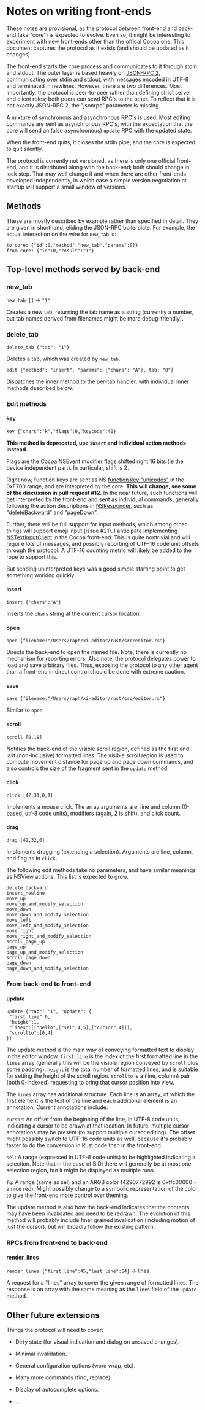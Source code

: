 # Notes on writing front-ends

These notes are provisional, as the protocol between front-end and
back-end (aka "core") is expected to evolve. Even so, it might be
interesting to experiment with new front-ends other than the offical
Cocoa one. This document captures the protocol as it exists (and
should be updated as it changes).

The front-end starts the core process and communicates to it through
stdin and stdout. The outer layer is based heavily on [JSON-RPC
2](http://www.jsonrpc.org/specification), communicating over stdin and
stdout, with messages encoded in UTF-8 and terminated in newlines.
However, there are two differences. Most importantly, the protocol is
peer-to-peer rather than defining strict server and client roles; both
peers can send RPC's to the other. To reflect that it is not exactly
JSON-RPC 2, the "jsonrpc" parameter is missing.

A mixture of synchronous and asynchronous RPC's is used. Most editing
commands are sent as asynchronous RPC's, with the expectation that
the core will send an (also asynchronous) `update` RPC with the
updated state.

When the front-end quits, it closes the stdin pipe, and the core
is expected to quit silently.

The protocol is currently not versioned, as there is only one
official front-end, and it is distributed along with the back-end;
both should change in lock step. That may well change if and when
there are other front-ends developed independently, in which case a
simple version negotiation at startup will support a small window of
versions.

## Methods

These are mostly described by example rather than specified in detail.
They are given in shorthand, eliding the JSON-RPC boilerplate. For
example, the actual interaction on the wire for `new_tab` is:

```
to core: {"id":0,"method":"new_tab","params":[]}
from core: {"id":0,"result":"1"}
```

## Top-level methods served by back-end

### new_tab

`new_tab []` -> `"1"`

Creates a new tab, returning the tab name as a string (currently
a number, but tab names derived from filenames might be more
debug-friendly).

### delete_tab

`delete_tab {"tab": "1"}`

Deletes a tab, which was created by `new_tab`.

`edit {"method": "insert", "params": {"chars": "A"}, tab: "0"}`

Dispatches the inner method to the per-tab handler, with individual
inner methods described below:

### Edit methods

#### key

`key {"chars":"k","flags":0,"keycode":40}`

**This method is deprecated, use `insert` and individual action
methods instead.**

Flags are the Cocoa NSEvent modifier flags shifted right 16 bits
(ie the device independent part). In particular, shift is 2.

Right now, function keys are sent as NS [function key "unicodes"](https://developer.apple.com/library/mac/documentation/Cocoa/Reference/ApplicationKit/Classes/NSEvent_Class/index.html#//apple_ref/doc/constant_group/Function_Key_Unicodes)
in the 0xF700 range, and are interpreted by the core. **This will
change, see some of the discussion in pull request #12.** In the
near future, such functions will get interpreted by the front-end
and sent as individual commands, generally following the action
descriptions in [NSResponder](https://developer.apple.com/library/mac/documentation/Cocoa/Reference/ApplicationKit/Classes/NSResponder_Class/),
such as "deleteBackward" and "pageDown".

Further, there will be full support for input methods, which among
other things will support emoji input (issue #21). I anticipate
implementing [NSTextInputClient](https://developer.apple.com/library/mac/documentation/Cocoa/Reference/NSTextInputClient_Protocol/)
in the Cocoa front-end. This is quite nontrivial and will require
lots of messages, and possibly reporting of UTF-16 code unit offsets
through the protocol. A UTF-16 counting metric will likely be added
to the rope to support this.

But sending uninterpreted keys was a good simple starting point to
get something working quickly.

#### insert

`insert {"chars":"A"}`

Inserts the `chars` string at the current cursor location.

#### open

`open {filename:"/Users/raph/xi-editor/rust/src/editor.rs"}`

Directs the back-end to open the named file. Note, there is currently
no mechanism for reporting errors. Also note, the protocol delegates
power to load and save arbitrary files. Thus, exposing the protocol
to any other agent than a front-end in direct control should be done
with extreme caution.

#### save

`save {filename:"/Users/raph/xi-editor/rust/src/editor.rs"}`

Similar to `open`.

#### scroll

`scroll [0,18]`

Notifies the back-end of the visible scroll region, defined as the
first and last (non-inclusive) formatted lines. The visible scroll
region is used to compute movement distance for page up and page down
commands, and also controls the size of the fragment sent in the
`update` method.

#### click

`click [42,31,0,1]`

Implements a mouse click. The array arguments are: line and column
(0-based, utf-8 code units), modifiers (again, 2 is shift), and
click count.

#### drag

`drag [42,32,0]`

Implements dragging (extending a selection). Arguments are line,
column, and flag as in `click`.

The following edit methods take no parameters, and have similar
meanings as NSView actions. This list is expected to grow.

```
delete_backward
insert_newline
move_up
move_up_and_modify_selection
move_down
move_down_and_modify_selection
move_left
move_left_and_modify_selection
move_right
move_right_and_modify_selection
scroll_page_up
page_up
page_up_and_modify_selection
scroll_page_down
page_down
page_down_and_modify_selection
```

### From back-end to front-end

#### update

```
update {"tab": "1", "update": {
 "first_line":0,
 "height":1,
 "lines":[["hello",["sel",4,5],["cursor",4]]],
 "scrollto":[0,4]
}}
```

The update method is the main way of conveying formatted text to
display in the editor window. `first_line` is the index of the first
formatted line in the `lines` array (generally this will be the
visible region conveyed by `scroll` plus some padding). `height` is
the total number of formatted lines, and is suitable for setting the
height of the scroll region. `scrollto` is a (line, column) pair
(both 0-indexed) requesting to bring that cursor position into view.

The `lines` array has additional structure. Each line is an array,
of which the first element is the text of the line and each
additional element is an annotation. Current annotations include:

`cursor`: An offset from the beginning of the line, in UTF-8 code
units, indicating a cursor to be drawn at that location. In future,
multiple cursor annotations may be present (to support multiple
cursor editing). The offset might possibly switch to UTF-16 code
units as well, because it's probably faster to do the conversion in
Rust code than in the front-end.

`sel`: A range (expressed in UTF-8 code units) to be highlighted
indicating a selection. Note that in the case of BiDi there will
generally be at most one selection region, but it might be displayed
as multiple runs.

`fg`: A range (same as sel) and an ARGB color (4290772992 is
0xffc00000 = a nice red). Might possibly change to a symbolic
representation of the color to give the front-end more control over
theming.

The update method is also how the back-end indicates that the
contents may have been invalidated and need to be redrawn. The
evolution of this method will probably include finer grained
invalidation (including motion of just the cursor), but will broadly
follow the existing pattern.

### RPCs from front-end to back-end

#### render_lines

`render_lines {"first_line":45,"last_line":64}` -> *lines*

A request for a "lines" array to cover the given range of formatted
lines. The response is an array with the same meaning as the
`lines` field of the `update` method.

## Other future extensions

Things the protocol will need to cover:

* Dirty state (for visual indication and dialog on unsaved changes).

* Minimal invalidation.

* General configuration options (word wrap, etc).

* Many more commands (find, replace).

* Display of autocomplete options.

* ...
